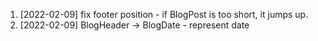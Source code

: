 1. [2022-02-09] fix footer position - if BlogPost is too short, it jumps up.
2. [2022-02-09] BlogHeader -> BlogDate - represent date
